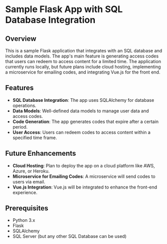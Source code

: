 # Sample Flask App with SQL Database Integration

## Overview
This is a sample Flask application that integrates with an SQL database and includes data models. The app's main feature is generating access codes that users can redeem to access content for a limited time. The application currently runs locally, but future plans include cloud hosting, implementing a microservice for emailing codes, and integrating Vue.js for the front end.

## Features
- **SQL Database Integration**: The app uses SQLAlchemy for database operations.
- **Data Models**: Well-defined data models to manage user data and access codes.
- **Code Generation**: The app generates codes that expire after a certain period.
- **User Access**: Users can redeem codes to access content within a specified time frame.

## Future Enhancements
- **Cloud Hosting**: Plan to deploy the app on a cloud platform like AWS, Azure, or Heroku.
- **Microservice for Emailing Codes**: A microservice will send codes to users via email.
- **Vue.js Integration**: Vue.js will be integrated to enhance the front-end experience.

## Prerequisites
- Python 3.x
- Flask
- SQLAlchemy
- SQL Server (but any other SQL Database can be used)
